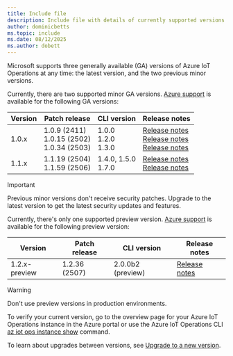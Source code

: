 ```yaml
---
title: Include file
description: Include file with details of currently supported versions
author: dominicbetts
ms.topic: include
ms.date: 08/12/2025
ms.author: dobett
---
```


Microsoft supports three generally available (GA) versions of Azure IoT Operations at any time: the latest version, and the two previous minor versions.

Currently, there are two supported minor GA versions. [Azure support](https://azure.microsoft.com/support/plans) is available for the following GA versions:

| Version | Patch release | CLI version | Release notes |
|---------|---------------|-------------|---------------|
| 1.0.x   | 1.0.9 (2411)<br/>1.0.15 (2502)<br/>1.0.34 (2503)  | 1.0.0<br/>1.2.0<br/>1.3.0       | [Release notes](https://github.com/Azure/azure-iot-operations/releases/tag/v1.0.9)<br/>[Release notes](https://github.com/Azure/azure-iot-operations/releases/tag/v1.0.15)<br/>[Release notes](https://github.com/Azure/azure-iot-operations/releases/tag/v1.0.34) |
| 1.1.x   | 1.1.19 (2504)<br/>1.1.59 (2506) | 1.4.0, 1.5.0<br/>1.7.0     | [Release notes](https://github.com/Azure/azure-iot-operations/releases/tag/v1.1.19)</br>[Release notes](https://github.com/Azure/azure-iot-operations/releases/tag/v1.1.59) |

> [!IMPORTANT]
> Previous minor versions don't receive security patches. Upgrade to the latest version to get the latest security updates and features.

Currently, there's only one supported preview version. [Azure support](https://azure.microsoft.com/support/plans) is  available for the following preview version:

| Version         | Patch release | CLI version         | Release notes |
|-----------------|---------------|---------------------|---------------|
| 1.2.x-preview   | 1.2.36 (2507) | 2.0.0b2 (preview)   | [Release notes](https://github.com/Azure/azure-iot-operations/releases/tag/v1.2.36) |

> [!WARNING]
> Don't use preview versions in production environments.

To verify your current version, go to the overview page for your Azure IoT Operations instance in the Azure portal or use the Azure IoT Operations CLI [az iot ops instance show](/cli/azure/iot/ops#az-iot-ops-show) command.

To learn about upgrades between versions, see [Upgrade to a new version](../deploy-iot-ops/howto-upgrade.md).
